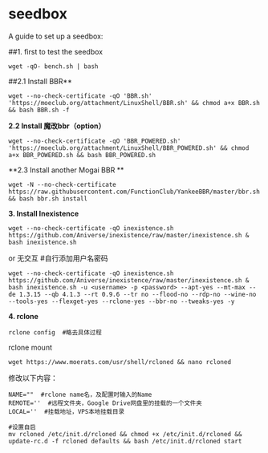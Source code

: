 # seedbox
A guide to set up a seedbox:

##1. first to test the seedbox
  
    wget -qO- bench.sh | bash

##2.1 Install BBR**  
  
    wget --no-check-certificate -qO 'BBR.sh' 'https://moeclub.org/attachment/LinuxShell/BBR.sh' && chmod a+x BBR.sh && bash BBR.sh -f  
  
**2.2 Install 魔改bbr（option）** 
      
    wget --no-check-certificate -qO 'BBR_POWERED.sh' 'https://moeclub.org/attachment/LinuxShell/BBR_POWERED.sh' && chmod a+x BBR_POWERED.sh && bash BBR_POWERED.sh  
  
**2.3 Install another Mogai BBR **

    wget -N --no-check-certificate https://raw.githubusercontent.com/FunctionClub/YankeeBBR/master/bbr.sh && bash bbr.sh install

**3. Install Inexistence**
      
    wget --no-check-certificate -qO inexistence.sh https://github.com/Aniverse/inexistence/raw/master/inexistence.sh & bash inexistence.sh

  or 无交互  #自行添加用户名密码
  
    wget --no-check-certificate -qO inexistence.sh https://github.com/Aniverse/inexistence/raw/master/inexistence.sh & bash inexistence.sh -u <username> -p <password> --apt-yes --mt-max --de 1.3.15 --qb 4.1.3 --rt 0.9.6 --tr no --flood-no --rdp-no --wine-no --tools-yes --flexget-yes --rclone-yes --bbr-no --tweaks-yes -y

**4. rclone**

    rclone config  #略去具体过程
rclone mount

    wget https://www.moerats.com/usr/shell/rcloned && nano rcloned
    
 修改以下内容：
 
    NAME=""  #rclone name名，及配置时输入的Name
    REMOTE=''  #远程文件夹，Google Drive网盘里的挂载的一个文件夹
    LOCAL=''  #挂载地址，VPS本地挂载目录
    
    #设置自启
    mv rcloned /etc/init.d/rcloned && chmod +x /etc/init.d/rcloned && update-rc.d -f rcloned defaults && bash /etc/init.d/rcloned start
